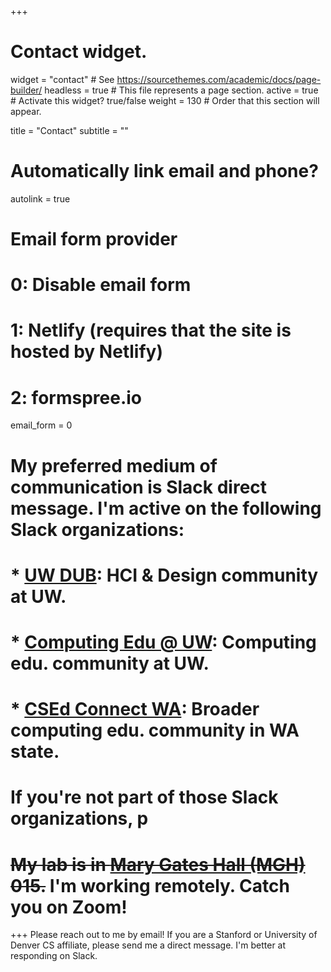 +++
# Contact widget.
widget = "contact"  # See https://sourcethemes.com/academic/docs/page-builder/
headless = true  # This file represents a page section.
active = true  # Activate this widget? true/false
weight = 130  # Order that this section will appear.

title = "Contact"
subtitle = ""

# Automatically link email and phone?
autolink = true

# Email form provider
#   0: Disable email form
#   1: Netlify (requires that the site is hosted by Netlify)
#   2: formspree.io
email_form = 0

# My preferred medium of communication is Slack direct message. I'm active on the following Slack organizations: 

# * [UW DUB](https://uwdub.slack.com/): HCI & Design community at UW.
# * [Computing Edu @ UW](https://computinged-uw.slack.com): Computing edu. community at UW.
# * [CSEd Connect WA](http://csed-connect.slack.com/): Broader computing edu. community in WA state.

# If you're not part of those Slack organizations, p

# ~~My lab is in [Mary Gates Hall (MGH)](https://www.washington.edu/maps/?mgh) 015.~~ I'm working remotely. Catch you on Zoom!

+++
Please reach out to me by email! If you are a Stanford or University of Denver CS affiliate, please send me a direct message. I'm better at responding on Slack.
